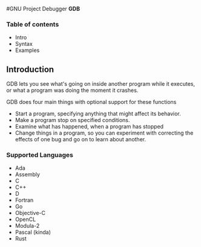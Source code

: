#GNU Project Debugger **GDB**

### Table of contents
- Intro
- Syntax
- Examples

## Introduction

GDB lets you see what's going on inside another program while it executes, or what a program was doing the moment it crashes.

GDB does four main things with optional support for these functions

- Start a program, specifying anything that might affect its behavior.
- Make a program stop on specified conditions.
- Examine what has happened, when a program has stopped
- Change things in a program, so you can experiment with correcting the effects of one bug and go on to learn about another.

### Supported Languages
- Ada
- Assembly
- C
- C++
- D
- Fortran
- Go
- Objective-C
- OpenCL
- Modula-2
- Pascal (kinda)
- Rust
